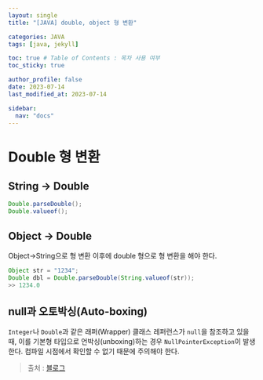 ```yaml
---
layout: single
title: "[JAVA] double, object 형 변환"

categories: JAVA
tags: [java, jekyll]

toc: true # Table of Contents : 목차 사용 여부
toc_sticky: true

author_profile: false
date: 2023-07-14
last_modified_at: 2023-07-14

sidebar:
  nav: "docs"
---
```




# Double 형 변환

## String -> Double

~~~java
Double.parseDouble();
Double.valueof();
~~~



## Object -> Double

Object->String으로 형 변환 이후에 double 형으로 형 변환을 해야 한다.

~~~java
Object str = "1234";
Double dbl = Double.parseDouble(String.valueof(str));
>> 1234.0
~~~



## null과 오토박싱(Auto-boxing)

`Integer`나 `Double`과 같은 래퍼(Wrapper) 클래스 레퍼런스가 `null`을 참조하고 있을 때, 이를 기본형 타입으로 언박싱(unboxing)하는 경우 `NullPointerException`이 발생한다. 컴파일 시점에서 확인할 수 없기 때문에 주의해야 한다.

> 출처 : [블로그](https://madplay.github.io/post/what-is-null-in-java)
